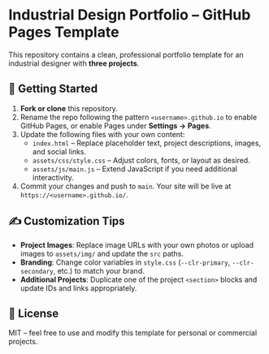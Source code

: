 # Industrial Design Portfolio – GitHub Pages Template

This repository contains a clean, professional portfolio template for an industrial designer with **three projects**.

## 🚀 Getting Started

1. **Fork or clone** this repository.
2. Rename the repo following the pattern `<username>.github.io` to enable GitHub Pages, or enable Pages under **Settings → Pages**.
3. Update the following files with your own content:
   - `index.html` – Replace placeholder text, project descriptions, images, and social links.
   - `assets/css/style.css` – Adjust colors, fonts, or layout as desired.
   - `assets/js/main.js` – Extend JavaScript if you need additional interactivity.
4. Commit your changes and push to `main`. Your site will be live at `https://<username>.github.io/`.

## ✍️ Customization Tips

- **Project Images**: Replace image URLs with your own photos or upload images to `assets/img/` and update the `src` paths.
- **Branding**: Change color variables in `style.css` (`--clr-primary`, `--clr-secondary`, etc.) to match your brand.
- **Additional Projects**: Duplicate one of the project `<section>` blocks and update IDs and links appropriately.

## 📄 License

MIT – feel free to use and modify this template for personal or commercial projects.
